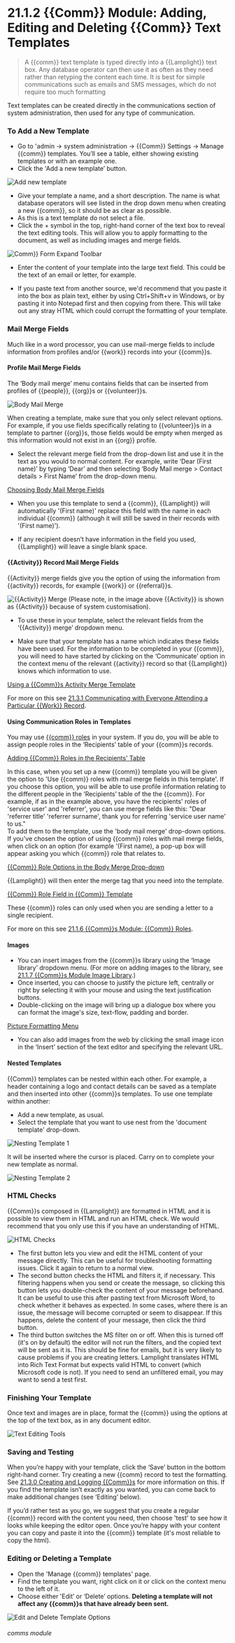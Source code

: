 # 21.1.2 {{Comm}} Module: Adding, Editing and Deleting {{Comm}} Text  Templates

> A {{comm}} text template is typed directly into a {{Lamplight}} text box. Any database operator can then use it as often as they need rather than retyping the content each time. It is best for simple communications such as emails and SMS messages, which do not require too much formatting


Text templates can be created directly in the communications section of system administration, then used for any type of communication. 

### To Add a New Template

- Go to 'admin -> system administration -> {{Comm}} Settings -> Manage {{comm}} templates. You’ll see a table, either showing existing templates or with an example one. 
- Click the 'Add a new template’ button.

![Add new template](21.1.2d.png)

- Give your template a name, and a short description. The name is what database operators will see listed in the drop down menu when creating a new {{comm}}, so it should be as clear as possible.
- As this is a text template do not select a file. 
- Click the + symbol in the top, right-hand corner of the text box to reveal the text editing tools. This will allow you to apply formatting to the document, as well as including images and merge fields.

![Comm}} Form Expand Toolbar](21.1.1b.png)

- Enter the content of your template into the large text field. This could be the text of an email or letter, for example.

- If you paste text from another source, we'd recommend that you paste it into the box as plain text, either by using Ctrl+Shift+v in Windows, or by pasting it into Notepad first and then copying from there. This will take out any stray HTML which could corrupt the formatting of your template.

### Mail Merge Fields

Much like in a word processor, you can use mail-merge fields to include information from profiles and/or {{work}} records into your {{comm}}s.

#### Profile Mail Merge Fields
   
The ‘Body mail merge’ menu contains fields that can be inserted from profiles of {{people}}, {{org}}s or {{volunteer}}s. 
   
   ![Body Mail Merge](21.1.1d.png)
   
When creating a template, make sure that you only select relevant options. For example, if you use fields specifically relating to {{volunteer}}s in a template to partner {{org}}s, those fields would be empty when merged as this information would not exist in an {{org}} profile.
- Select the relevant merge field from the drop-down list and use it in the text as you would to normal content. For example, write ‘Dear (First name)’ by typing ‘Dear’ and then selecting ‘Body Mail merge > Contact details > First Name’ from the drop-down menu. 

[Choosing Body Mail Merge Fields](21.1.2e.png)

- When you use this template to send a {{comm}}, {{Lamplight}} will automatically '(First name)' replace this field with the name in each individual {{comm}} (although it will still  be saved in their records with '(First name)').

- If any recipient doesn’t have information in the field you used, {{Lamplight}} will leave a single blank space.
   
#### {{Activity}} Record Mail Merge Fields
   
{{Activity}} merge fields give you the option of using the information from {{activity}} records, for example {{work}} or {{referral}}s. 

![{{Activity}} Merge](21.1.2e.png)
(Please note, in the image above {{Activity}} is shown as {{Activity}} because of system customisation).

- To use these in your template, select the relevant fields from the ‘{{Activity}} merge’ dropdown menu.

- Make sure that your template has a name which indicates these fields have been used. For the information to be completed in your {{comm}}, you will need to have started by clicking on the ‘Communicate’ option in the context menu of the relevant {{activity}} record so that {{Lamplight}} knows which information to use. 

[Using a {{Comm}}s Activity Merge Template](21.1.2f.png)

For more on this see [21.3.1 Communicating with Everyone Attending a Particular {{Work}} Record](/help/index/p/21.3.1).

#### Using Communication Roles in Templates

You may use [{{comm}} roles](/help/index/p/21.1.6) in your system. If you do, you will be able to assign people roles in the ‘Recipients’ table of your {{comm}}s records. 

[Adding {{Comm}} Roles in the Recipients' Table](21.1.2g.png)

In this case, when you set up a new {{comm}} template you will be given the option to 'Use {{comm}} roles with mail merge fields in this template'. If you choose this option, you will be able to use profile information relating to the different people in the ‘Recipients’ table of the the {{comm}}.
For example, if as in the example above, you have the recipients' roles of 'service user' and 'referrer', you can use merge fields like this: "Dear 'referrer title' 'referrer surname', thank you for referring 'service user name' to us."  
To add them to the template, use the 'body mail merge' drop-down options. If you've chosen the option of using {{comm}} roles with mail merge fields, when click on an option (for example '(First name), a pop-up box will appear asking you which {{comm}} role that relates to.

[{{Comm}} Role Options in the Body Merge Drop-down](21.1.2h.png)

{{Lamplight}} will then enter the merge tag that you need into the template.

[{{Comm}} Role Field in {{Comm}} Template](21.1.2i.png)

These {{comm}} roles can only used when you are sending a letter to a single recipient.

For more on this see [21.1.6 {{Comm}}s Module: {{Comm}} Roles](/help/index/p/21.1.6).

#### Images
- You can insert images from the {{comm}}s library using the ‘Image library’ dropdown menu. (For more on adding images to the library, see [21.1.7 {{Comm}}s Module Image Library](/help/index/p/21.1.7).)  
- Once inserted, you can choose to justify the picture left, centrally or right by selecting it with your mouse and using the text justification buttons.
- Double-clicking on the image will bring up a dialogue box where you can format the image's size, text-flow, padding and border.

[Picture Formatting Menu](21.1.2j.png)

- You can also add images from the web by clicking the small image icon in the ‘Insert’ section of the text editor and specifying the relevant URL.

   
#### Nested Templates

{{Comm}} templates can be nested within each other. For example, a header containing a logo and contact details can be saved as a template and then inserted into other {{comm}}s templates. To use one template within another: 
- Add a new template, as usual.
- Select the template that you want to use nest from the 'document template' drop-down. 

![Nesting Template 1](21.1.1f.png)

It will be inserted where the cursor is placed.  Carry on to complete your new template as normal. 

![Nesting Template 2](21.1.1g.png)

### HTML Checks

{{Comm}}s composed in {{Lamplight}} are formatted in HTML and it is possible to view them in HTML and run an HTML check.
We would recommend that you only use this if you have an understanding of HTML. 

![HTML Checks](21.1.1h.png)

- The first button lets you view and edit the HTML content of your message directly. This can be useful for troubleshooting formatting issues. Click it again to return to a normal view. 
- The second button checks the HTML and filters it, if necessary. This filtering happens when you send or create the message, so clicking this button lets you double-check the content of your message beforehand. It can be useful to use this after pasting text from Microsoft Word, to check whether it behaves as expected. In some cases, where there is an issue, the message will become corrupted or seem to disappear. If this happens, delete the content of your message, then click the third button.
- The third button switches the MS filter on or off. When this is turned off (it's on by default) the editor will not run the filters, and the copied text will be sent as it is. This should be fine for emails, but it is very likely to cause problems if you are creating letters. Lamplight translates HTML into Rich Text Format but expects valid HTML to convert (which Microsoft code is not). If you need to send an unfiltered email, you may want to send a test first.

### Finishing Your Template

Once text and images are in place, format the {{comm}} using the options at the top of the text box, as in any document editor.

![Text Editing Tools](21.1.1c.png)

### Saving and Testing

When you’re happy with your template, click the ‘Save’ button in the bottom right-hand corner.  Try creating a new {{comm} record to test the formatting. See [21.3.0 Creating and Logging {{Comm}}s](/help/index/p/21.3.0) for more information on this.
If you find the template isn’t exactly as you wanted, you can come back to make additional changes (see ‘Editing’ below).

If you’d rather test as you go, we suggest that you create a regular {{comm}} record with the content you need, then choose 'test' to see how it looks while keeping the editor open.  Once you’re happy with your content you can copy and paste it into the {{comm}} template (it's most reliable to copy the html).

### Editing or Deleting a Template

- Open the 'Manage {{comm}} templates' page. 
- Find the template you want, right click on it or click on the context menu to the left of it.
- Choose either 'Edit’ or ‘Delete’ options. 
**Deleting a template will not affect any {{comm}}s that have already been sent.**

![Edit and Delete Template Options](21.1.1i.png)


###### comms module
